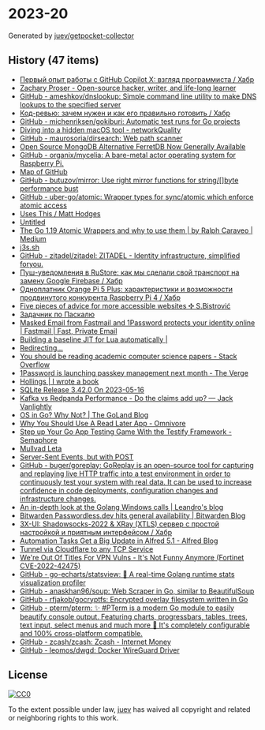# 2023-20

Generated by [juev/getpocket-collector](https://github.com/juev/getpocket-collector)

## History (47 items)

- [Первый опыт работы с GitHub Copilot X: взгляд программиста / Хабр](https://habr.com/ru/companies/ispmanager/articles/734990/)
- [Zachary Proser - Open-source hacker, writer, and life-long learner](https://www.zackproser.com/blog/bubbletea-state-machine)
- [GitHub - ameshkov/dnslookup: Simple command line utility to make DNS lookups to the specified server](https://github.com/ameshkov/dnslookup)
- [Код-ревью: зачем нужен и как его правильно готовить / Хабр](https://habr.com/ru/companies/yandex_praktikum/articles/734568/)
- [GitHub - michenriksen/gokiburi: Automatic test runs for Go projects](https://github.com/michenriksen/gokiburi)
- [Diving into a hidden macOS tool - networkQuality](https://cyberhost.uk/the-hidden-macos-speedtest-tool-networkquality/)
- [GitHub - maurosoria/dirsearch: Web path scanner](https://github.com/maurosoria/dirsearch)
- [Open Source MongoDB Alternative FerretDB Now Generally Available](https://www.infoq.com/news/2023/05/ferretdb-mongodb-ga/)
- [GitHub - organix/mycelia: A bare-metal actor operating system for Raspberry Pi.](https://github.com/organix/mycelia)
- [Map of GitHub](https://anvaka.github.io/map-of-github/)
- [GitHub - butuzov/mirror: Use right mirror functions for string/[]byte performance bust](https://github.com/butuzov/mirror)
- [GitHub - uber-go/atomic: Wrapper types for sync/atomic which enforce atomic access](https://github.com/uber-go/atomic)
- [Uses This / Matt Hodges](https://usesthis.com/interviews/matt.hodges/)
- [Untitled](https://blog.manel.in/posts/go-deps)
- [The Go 1.19 Atomic Wrappers and why to use them | by Ralph Caraveo | Medium](https://medium.com/@deckarep/the-go-1-19-atomic-wrappers-and-why-to-use-them-ae14c1177ad8)
- [j3s.sh](https://j3s.sh/thought/vore-a-new-rss-feed-reader.html)
- [GitHub - zitadel/zitadel: ZITADEL - Identity infrastructure, simplified foryou.](https://github.com/zitadel/zitadel)
- [Пуш-уведомления в RuStore: как мы сделали свой транспорт на замену Google Firebase / Хабр](https://habr.com/ru/companies/oleg-bunin/articles/728516/)
- [Одноплатник Orange Pi 5 Plus: характеристики и возможности продвинутого конкурента Raspberry Pi 4 / Хабр](https://habr.com/ru/companies/selectel/articles/734860/)
- [Five pieces of advice for more accessible websites ✣ S.Bistrović](https://www.silvestar.codes/articles/five-pieces-of-advice-for-more-accessible-websites/)
- [Задачник по Паскалю](https://grishaev.me/pascal-exercises/)
- [Masked Email from Fastmail and 1Password protects your identity online | Fastmail | Fast, Private Email](https://www.fastmail.com/blog/masked-email-from-fastmail-and-1password-protects-your-identity-online/)
- [Building a baseline JIT for Lua automatically |](https://sillycross.github.io/2023/05/12/2023-05-12/)
- [Redirecting…](https://thinkinglabs.io/articles/2023/05/02/continuous-code-reviews-using-non-blocking-reviews-a-case-study.html)
- [You should be reading academic computer science papers - Stack Overflow](https://stackoverflow.blog/2022/12/30/you-should-be-reading-academic-computer-science-papers/)
- [1Password is launching passkey management next month - The Verge](https://www.theverge.com/2023/5/16/23725223/1password-passkey-date-password-manager)
- [Hollings | I wrote a book](https://hollings.io/book/)
- [SQLite Release 3.42.0 On 2023-05-16](https://sqlite.org/releaselog/3_42_0.html)
- [Kafka vs Redpanda Performance - Do the claims add up? — Jack Vanlightly](https://jack-vanlightly.com/blog/2023/5/15/kafka-vs-redpanda-performance-do-the-claims-add-up)
- [OS in Go? Why Not? | The GoLand Blog](https://blog.jetbrains.com/go/2023/05/16/os-in-go-why-not/)
- [Why You Should Use A Read Later App - Omnivore](https://blog.omnivore.app/p/why-you-should-use-a-read-later-app)
- [Step up Your Go App Testing Game With the Testify Framework - Semaphore](https://semaphoreci.com/blog/testify-go)
- [Mullvad Leta](https://leta.mullvad.net)
- [Server-Sent Events, but with POST](https://solovyov.net/blog/2023/eventsource-post/)
- [GitHub - buger/goreplay: GoReplay is an open-source tool for capturing and replaying live HTTP traffic into a test environment in order to continuously test your system with real data. It can be used to increase confidence in code deployments, configuration changes and infrastructure changes.](https://github.com/buger/goreplay)
- [An in-depth look at the Golang Windows calls | Leandro's blog](https://leandrofroes.github.io/posts/An-in-depth-look-at-Golang-Windows-calls/)
- [Bitwarden Passwordless.dev hits general availability | Bitwarden Blog](https://bitwarden.com/blog/bitwarden-passwordless-dev-hits-general-availability/)
- [3X-UI: Shadowsocks-2022 & XRay (XTLS) сервер с простой настройкой и приятным интерфейсом / Хабр](https://habr.com/ru/articles/735536/)
- [Automation Tasks Get a Big Update in Alfred 5.1 - Alfred Blog](https://www.alfredapp.com/blog/tips-and-tricks/automation-tasks-big-update-in-5.1/)
- [Tunnel via Cloudflare to any TCP Service](https://iq.thc.org/tunnel-via-cloudflare-to-any-tcp-service)
- [We're Out Of Titles For VPN Vulns - It's Not Funny Anymore (Fortinet CVE-2022-42475)](https://labs.watchtowr.com/fortinet-no-more-funny-titles-cve-2022-42475/)
- [GitHub - go-echarts/statsview: 🚀 A real-time Golang runtime stats visualization profiler](https://github.com/go-echarts/statsview)
- [GitHub - anaskhan96/soup: Web Scraper in Go, similar to BeautifulSoup](https://github.com/anaskhan96/soup)
- [GitHub - rfjakob/gocryptfs: Encrypted overlay filesystem written in Go](https://github.com/rfjakob/gocryptfs)
- [GitHub - pterm/pterm: ✨ #PTerm is a modern Go module to easily beautify console output. Featuring charts, progressbars, tables, trees, text input, select menus and much more 🚀 It's completely configurable and 100% cross-platform compatible.](https://github.com/pterm/pterm)
- [GitHub - zcash/zcash: Zcash - Internet Money](https://github.com/zcash/zcash)
- [GitHub - leomos/dwgd: Docker WireGuard Driver](https://github.com/leomos/dwgd)

## License

[![CC0](https://mirrors.creativecommons.org/presskit/buttons/88x31/svg/cc-zero.svg)](https://creativecommons.org/publicdomain/zero/1.0/)

To the extent possible under law, [juev](https://github.com/juev) has waived all copyright and related or neighboring rights to this work.
